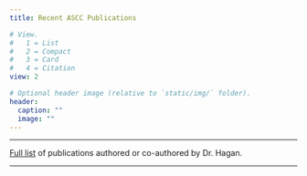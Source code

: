 ```yaml
---
title: Recent ASCC Publications

# View.
#   1 = List
#   2 = Compact
#   3 = Card
#   4 = Citation
view: 2

# Optional header image (relative to `static/img/` folder).
header:
  caption: ""
  image: ""
---
```


***

[Full list]("https://orcid.org/0000-0001-8481-1457") of publications authored or co-authored by Dr. Hagan.

***
